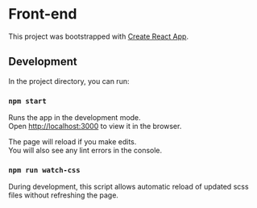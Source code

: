 # Front-end
This project was bootstrapped with [Create React App](https://github.com/facebookincubator/create-react-app).

## Development

In the project directory, you can run:

### `npm start`

Runs the app in the development mode.<br>
Open [http://localhost:3000](http://localhost:3000) to view it in the browser.

The page will reload if you make edits.<br>
You will also see any lint errors in the console.

### `npm run watch-css`

During development, this script allows automatic reload of updated scss files without refreshing the page.